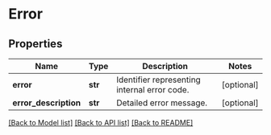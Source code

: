 # Error

## Properties
Name | Type | Description | Notes
------------ | ------------- | ------------- | -------------
**error** | **str** | Identifier representing internal error code. | [optional] 
**error_description** | **str** | Detailed error message. | [optional] 

[[Back to Model list]](../README.md#documentation-for-models) [[Back to API list]](../README.md#documentation-for-api-endpoints) [[Back to README]](../README.md)

